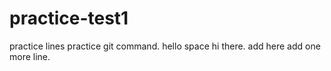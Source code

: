 # practice-test1
practice lines
practice git command.
hello space
hi there.
add here
add one more line.

